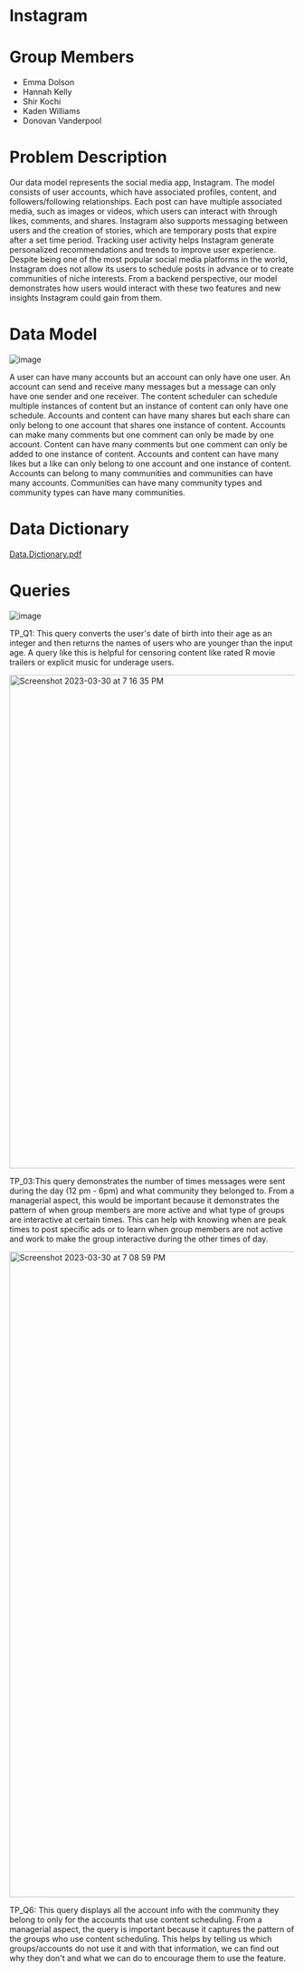 # Instagram

# Group Members
- Emma Dolson
- Hannah Kelly
- Shir Kochi
- Kaden Williams
- Donovan Vanderpool

# Problem Description
Our data model represents the social media app, Instagram. The model consists of user accounts, which have associated profiles, content, and followers/following relationships. Each post can have multiple associated media, such as images or videos, which users can interact with through likes, comments, and shares. Instagram also supports messaging between users and the creation of stories, which are temporary posts that expire after a set time period. Tracking user activity helps Instagram generate personalized recommendations and trends to improve user experience. Despite being one of the most popular social media platforms in the world, Instagram does not allow its users to schedule posts in advance or to create communities of niche interests. From a backend perspective, our model demonstrates how users would interact with these two features and new insights Instagram could gain from them.

# Data Model
![image](https://user-images.githubusercontent.com/128431687/229206827-5b3a354d-d66f-47c4-8aea-3a7e74c22aea.png)

A user can have many accounts but an account can only have one user. An account can send and receive many messages but a message can only have one sender and one receiver. The content scheduler can schedule multiple instances of content but an instance of content can only have one schedule. Accounts and content can have many shares but each share can only belong to one account that shares one instance of content. Accounts can make many comments but one comment can only be made by one account. Content can have many comments but one comment can only be added to one instance of content. Accounts and content can have many likes but a like can only belong to one account and one instance of content. Accounts can belong to many communities and communities can have many accounts. Communities can have many community types and community types can have many communities.

# Data Dictionary 
[Data.Dictionary.pdf](https://github.com/shirkorchi/GroupProject1/files/11125146/Data.Dictionary.pdf)

# Queries
![image](https://user-images.githubusercontent.com/128431687/229207632-a2cb0882-bce8-4af6-aca9-3efeb2387121.png)

TP_Q1: This query converts the user's date of birth into their age as an integer and then returns the names of users who are younger than the input age. A query like this is helpful for censoring content like rated R movie trailers or explicit music for underage users.

<img width="872" alt="Screenshot 2023-03-30 at 7 16 35 PM" src="https://user-images.githubusercontent.com/128431687/228985461-fb966b2b-ddf2-41c1-adf1-21a9ce91bb04.png">


TP_03:This query demonstrates the number of times messages were sent during the day (12 pm - 6pm) and what community they belonged to. From a managerial aspect, this would be important because it demonstrates the pattern of when group members are more active and what type of groups are interactive at certain times. This can help with knowing when are peak times to post specific ads or to learn when group members are not active and work to make the group interactive during the other times of day.


<img width="1141" alt="Screenshot 2023-03-30 at 7 08 59 PM" src="https://user-images.githubusercontent.com/128431687/228985695-85a9a6b9-153f-4891-acf9-87dcff2ec019.png">

TP_Q6: This query displays all the account info with the community they belong to only for the accounts that use content scheduling. From a managerial aspect, the query is important because it captures the pattern of the groups who use content scheduling. This helps by telling us which groups/accounts do not use it and with that information, we can find out why they don't and what we can do to encourage them to use the feature. 
